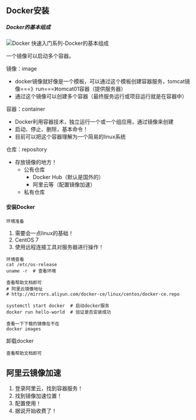 ## Docker安装

##### Docker的基本组成

![Docker 快速入门系列-Docker的基本组成](https://cdn.learnku.com/uploads/images/202003/18/22215/v7N8wg4sy3.png!large)

一个镜像可以启动多个容器。

镜像：image

- docker镜像就好像是一个模板，可以通过这个模板创建容器服务，tomcat镜像===》run===》tomcat01容器（提供服务器）
- 通过这个镜像可以创建多个容器（最终服务运行或项目运行就是在容器中）

容器：container

- Docker利用容器技术，独立运行一个或一个组应用，通过镜像来创建
- 启动、停止、删除，基本命令！
- 目前可以把这个容器理解为一个简易的linux系统

仓库：repository

- 存放镜像的地方！
  - 公有仓库
    - Docker Hub（默认是国外的）
    - 阿里云等（配置镜像加速）
  - 私有仓库



#### 安装Docker

```
环境准备
```

1. 需要会一点linux的基础！
2. CentOS 7
3. 使用远程连接工具对服务器进行操作！

```shell
环境查看
cat /etc/os-release
uname -r  # 查看环境
```

```shell
查看帮助文档即可
# 阿里云镜像地址
# http://mirrors.aliyun.com/docker-ce/linux/centos/docker-ce.repo
```

```shell
systemctl start docker  # 启动docker服务
docker run hello-world  # 验证是否安装成功
```

```shell
查看一下下载的镜像在不在
docker images
```

卸载docker

```shell
查看帮助文档即可
```



## 阿里云镜像加速

1. 登录阿里云，找到容器服务！
2. 找到镜像加速位置！
3. 配置使用！
4. 据说开始收费了！







































